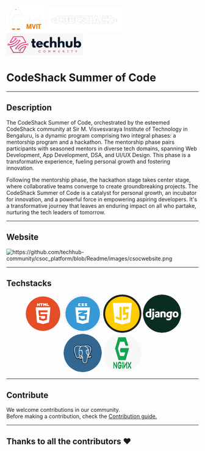 
<img width="100" alt="glug" src="https://github.com/techhub-community/csoc_platform/blob/Readme/images/glug_wh.png">
<img width="200" alt="Codeshack" src="https://github.com/techhub-community/csoc_platform/blob/Readme/images/c1.png">
<img width="200" alt="TechHub" src="https://github.com/techhub-community/csoc_platform/blob/Readme/images/Techhub.jpeg">

 
# CodeShack Summer of Code
<hr/>

## Description

<p>The CodeShack Summer of Code, orchestrated by the esteemed CodeShack community at Sir M. Visvesvaraya Institute of Technology in Bengaluru, is a dynamic program comprising two integral phases: a mentorship program and a hackathon. The mentorship phase pairs participants with seasoned mentors in diverse tech domains, spanning Web Development, App Development, DSA, and UI/UX Design. This phase is a transformative experience, fueling personal growth and fostering innovation.

Following the mentorship phase, the hackathon stage takes center stage, where collaborative teams converge to create groundbreaking projects. The CodeShack Summer of Code is a catalyst for personal growth, an incubator for innovation, and a powerful force in empowering aspiring developers. It's a transformative journey that leaves an enduring impact on all who partake, nurturing the tech leaders of tomorrow.</p>

<hr/>

## Website

<img width="960" alt="https://github.com/techhub-community/csoc_platform/blob/Readme/images/csocwebsite.png">

<hr/>

## Techstacks
<div align="center">
  <img src="https://github.com/techhub-community/csoc_platform/blob/Readme/images/html.png" width="100" height="100" style="border-radius: 50%;">
  <img src="https://github.com/techhub-community/csoc_platform/blob/Readme/images/css.png" width="100" height="100" style="border-radius: 50%;">
  <img src="https://github.com/techhub-community/csoc_platform/blob/Readme/images/js.png" width="100" height="100" style="border-radius: 50%;">
  <img src="https://github.com/techhub-community/csoc_platform/blob/Readme/images/django.png" width="100" height="100" style="border-radius: 50%;">
  <img src="https://github.com/techhub-community/csoc_platform/blob/Readme/images/postgres.png" width="100" height="100" style="border-radius: 50%;">
  <img src="https://github.com/techhub-community/csoc_platform/blob/Readme/images/ngnix.png" width="100" height="100" style="border-radius: 50%;">
</div>


<hr>

## Contribute

We welcome contributions in our community.<br>
Before making a contribution, check the <a href="CONTRIBUTING.md">Contribution guide.</a>
<hr>

## Thanks to all the contributors ❤️

